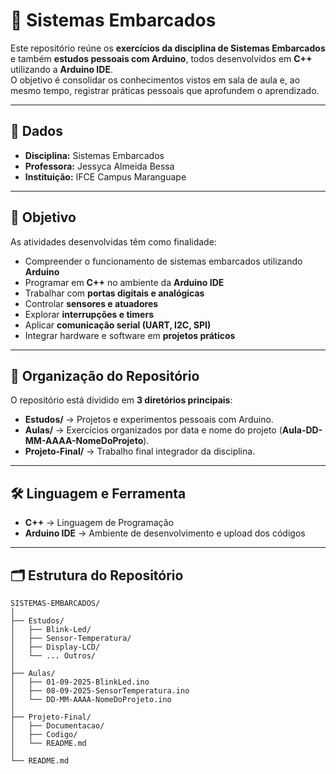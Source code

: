 # 🔌 Sistemas Embarcados
Este repositório reúne os **exercícios da disciplina de Sistemas Embarcados** e também **estudos pessoais com Arduino**, todos desenvolvidos em **C++** utilizando a **Arduino IDE**.  
O objetivo é consolidar os conhecimentos vistos em sala de aula e, ao mesmo tempo, registrar práticas pessoais que aprofundem o aprendizado.  

---

## 📌 Dados  
- **Disciplina:** Sistemas Embarcados  
- **Professora:** Jessyca Almeida Bessa  
- **Instituição:** IFCE Campus Maranguape  

---

## 🚀 Objetivo  
As atividades desenvolvidas têm como finalidade:  

- Compreender o funcionamento de sistemas embarcados utilizando **Arduino**  
- Programar em **C++** no ambiente da **Arduino IDE**  
- Trabalhar com **portas digitais e analógicas**  
- Controlar **sensores e atuadores**  
- Explorar **interrupções e timers**  
- Aplicar **comunicação serial (UART, I2C, SPI)**  
- Integrar hardware e software em **projetos práticos**  

---

## 📂 Organização do Repositório  

O repositório está dividido em **3 diretórios principais**:  

- **Estudos/** → Projetos e experimentos pessoais com Arduino.  
- **Aulas/** → Exercícios organizados por data e nome do projeto (**Aula-DD-MM-AAAA-NomeDoProjeto**).  
- **Projeto-Final/** → Trabalho final integrador da disciplina.  

---

## 🛠️ Linguagem e Ferramenta  
- **C++** → Linguagem de Programação  
- **Arduino IDE** → Ambiente de desenvolvimento e upload dos códigos  

---

## 🗂 Estrutura do Repositório  
```text
SISTEMAS-EMBARCADOS/
│
├── Estudos/
│   ├── Blink-Led/
│   ├── Sensor-Temperatura/
│   ├── Display-LCD/
│   └── ... Outros/
│
├── Aulas/
│   ├── 01-09-2025-BlinkLed.ino
│   ├── 08-09-2025-SensorTemperatura.ino
│   └── DD-MM-AAAA-NomeDoProjeto.ino
│
├── Projeto-Final/
│   ├── Documentacao/
│   ├── Codigo/
│   └── README.md
│
└── README.md
